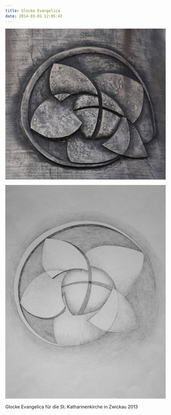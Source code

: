 ```yaml
---
title: Glocke Evangelica
date: 2014-03-01 12:05:43
---
```

![Glocke Evangelica](/img/glocken/glocke-evangelica.jpg)

![Bleistiftzeichnung Glocke Evangelica](/img/glocken/glocke-evangelica-bleistift.jpg)

Glocke Evangelica für die St. Katharinenkirche in Zwickau 2013
